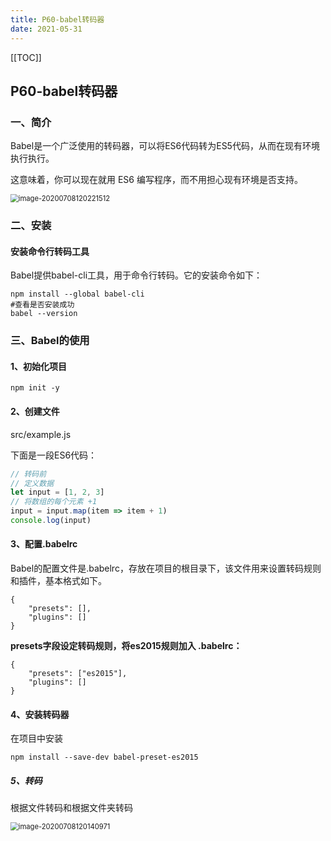 ```yaml
---
title: P60-babel转码器
date: 2021-05-31
---
```

[[TOC]]



## P60-babel转码器

### 一、简介  

Babel是一个广泛使用的转码器，可以将ES6代码转为ES5代码，从而在现有环境执行执行。

这意味着，你可以现在就用 ES6 编写程序，而不用担心现有环境是否支持。

<img src="https://gitee.com//nopromise/pic/raw/master/typora/20200708120221.png" alt="image-20200708120221512" style="zoom:80%;" />

### 二、安装

#### 安装命令行转码工具

Babel提供babel-cli工具，用于命令行转码。它的安装命令如下：

```
npm install --global babel-cli
#查看是否安装成功
babel --version
```



### **三、Babel的使用**

#### 1、初始化项目

```
npm init -y
```

#### 2、创建文件

src/example.js

下面是一段ES6代码：

```js
// 转码前
// 定义数据
let input = [1, 2, 3]
// 将数组的每个元素 +1
input = input.map(item => item + 1)
console.log(input)
```

#### 3、配置.babelrc

Babel的配置文件是.babelrc，存放在项目的根目录下，该文件用来设置转码规则和插件，基本格式如下。

```
{
    "presets": [],
    "plugins": []
}
```

**presets字段设定转码规则，将es2015规则加入 .babelrc：**

```
{
    "presets": ["es2015"],
    "plugins": []
}
```



#### 4、安装转码器

在项目中安装

```
npm install --save-dev babel-preset-es2015
```



##### 5、转码



根据文件转码和根据文件夹转码

<img src="https://gitee.com//nopromise/pic/raw/master/typora/20200708120141.png" alt="image-20200708120140971" style="zoom:80%;" />

